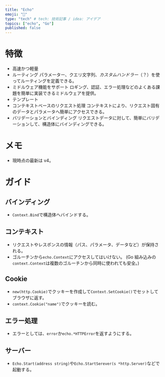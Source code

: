 ```yaml
---
title: "Echo"
emoji: "🙌"
type: "tech" # tech: 技術記事 / idea: アイデア
topics: ["echo", "Go"]
published: false
---
```


# 特徴

- 高速かつ軽量
- ルーティング
  パラメーター、クエリ文字列、_カスタムハンドラー_（？）を使ってルーティングを定義できる。
- ミドルウェア機能をサポート
  ロギング、認証、エラー処理などのよくある課題を簡単に実装できるミドルウェアを提供。
- テンプレート
- コンテキストベースのリクエスト処理
  コンテキストにより、リクエスト固有のデータとパラメータへ簡単にアクセスできる。
- バリデーションとバインディング
  リクエストデータに対して、簡単にバリデーションして、構造体にバインディングできる。

# メモ

- 現時点の最新は v4。

# ガイド

## バインディング

- `Context.Bind`で構造体へバインドする。

## コンテキスト

- リクエストやレスポンスの情報（パス、パラメータ、データなど）が保持される。
- ゴルーチンから`echo.Context`にアクセスしてはいけない。
  (Go 組み込みの`context.Context`は複数のゴルーチンから同時に使われても安全。)

## Cookie

- `new(http.Cookie)`でクッキーを作成して`Context.SetCookie()`でセットしてブラウザに返す。
- `context.Cookie("name")`でクッキーを読む。

## エラー処理

- エラーとしては、`error`か`echo.*HTTPError`を返すようにする。

## サーバー

- `Echo.Start(address string)`や`Echo.StartSerever(s *http.Server)`などで起動する。
